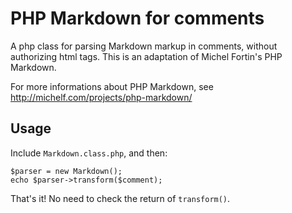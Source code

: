 PHP Markdown for comments
=========================

A php class for parsing Markdown markup in comments, without authorizing html
tags. This is an adaptation of Michel Fortin's PHP Markdown.

For more informations about PHP Markdown, see
<http://michelf.com/projects/php-markdown/>

Usage
-----

Include `Markdown.class.php`, and then:
	
	$parser = new Markdown();
	echo $parser->transform($comment);

That's it! No need to check the return of `transform()`.
